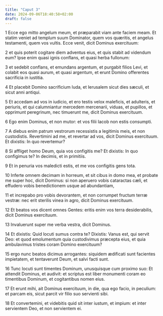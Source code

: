 ```yaml
---
title: "Caput 3"
date: 2024-09-06T18:40:58+02:00
draft: false
---
```




1 Ecce ego mitto angelum meum, et præparabit viam ante faciem meam. Et statim veniet ad templum suum Dominator, quem vos quæritis, et angelus testamenti, quem vos vultis. Ecce venit, dicit Dominus exercituum:

2 et quis poterit cogitare diem adventus eius, et quis stabit ad videndum eum? Ipse enim quasi ignis conflans, et quasi herba fullonum:

3 et sedebit conflans, et emundans argentum, et purgabit filios Levi, et colabit eos quasi aurum, et quasi argentum, et erunt Domino offerentes sacrificia in iustitia.

4 Et placebit Domino sacrificium Iuda, et Ierusalem sicut dies sæculi, et sicut anni antiqui.

5 Et accedam ad vos in iudicio, et ero testis velox maleficis, et adulteris, et periuris, et qui calumniantur mercedem mercenarii, viduas, et pupillos, et opprimunt peregrinum, nec timuerunt me, dicit Dominus exercituum.

6 Ego enim Dominus, et non mutor: et vos filii Iacob non estis consumpti.

7 A diebus enim patrum vestrorum recessistis a legitimis meis, et non custodistis. Revertimini ad me, et revertar ad vos, dicit Dominus exercituum. Et dixistis: In quo revertemur?

8 Si affliget homo Deum, quia vos configitis me? Et dixistis: In quo configimus te? In decimis, et in primitiis.

9 Et in penuria vos maledicti estis, et me vos configitis gens tota.

10 Inferte omnem decimam in horreum, et sit cibus in domo mea, et probate me super hoc, dicit Dominus: si non aperuero vobis cataractas cæli, et effudero vobis benedictionem usque ad abundantiam,

11 et increpabo pro vobis devorantem, et non corrumpet fructum terræ vestræ: nec erit sterilis vinea in agro, dicit Dominus exercituum.

12 Et beatos vos dicent omnes Gentes: eritis enim vos terra desiderabilis, dicit Dominus exercituum.

13 Invaluerunt super me verba vestra, dicit Dominus.

14 Et dixistis: Quid locuti sumus contra te? Dixistis: Vanus est, qui servit Deo: et quod emolumentum quia custodivimus præcepta eius, et quia ambulavimus tristes coram Domino exercituum?

15 ergo nunc beatos dicimus arrogantes: siquidem ædificati sunt facientes impietatem, et tentaverunt Deum, et salvi facti sunt.

16 Tunc locuti sunt timentes Dominum, unusquisque cum proximo suo: Et attendit Dominus, et audivit: et scriptus est liber monumenti coram eo timentibus Dominum, et cogitantibus nomen eius.

17 Et erunt mihi, ait Dominus exercituum, in die, qua ego facio, in peculium: et parcam eis, sicut parcit vir filio suo servienti sibi.

18 Et convertemini, et videbitis quid sit inter iustum, et impium: et inter servientem Deo, et non servientem ei.

